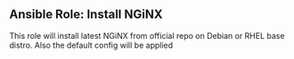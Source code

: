 Ansible Role: Install NGiNX
---

This role will install latest NGiNX from official repo on Debian or RHEL base distro. Also the default config will be applied
